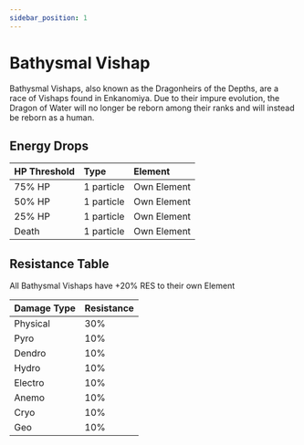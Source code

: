 ```yaml
---
sidebar_position: 1
---
```


# Bathysmal Vishap

Bathysmal Vishaps, also known as the Dragonheirs of the Depths, are a race of Vishaps found in Enkanomiya. Due to their impure evolution, the Dragon of Water will no longer be reborn among their ranks and will instead be reborn as a human.

## Energy Drops

| HP Threshold | Type       | Element     |
| :----------- | :--------- | :---------- |
| 75% HP       | 1 particle | Own Element |
| 50% HP       | 1 particle | Own Element |
| 25% HP       | 1 particle | Own Element |
| Death        | 1 particle | Own Element |

## Resistance Table

All Bathysmal Vishaps have +20% RES to their own Element

| Damage Type | Resistance |
| :---------- | :--------- |
| Physical    | 30%        |
| Pyro        | 10%        |
| Dendro      | 10%        |
| Hydro       | 10%        |
| Electro     | 10%        |
| Anemo       | 10%        |
| Cryo        | 10%        |
| Geo         | 10%        |
